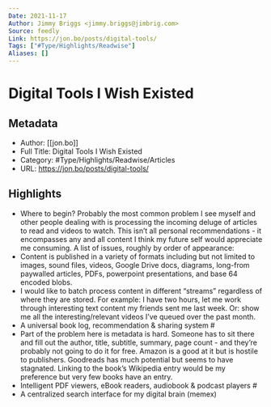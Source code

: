 ```yaml
---
Date: 2021-11-17
Author: Jimmy Briggs <jimmy.briggs@jimbrig.com>
Source: feedly
Link: https://jon.bo/posts/digital-tools/
Tags: ["#Type/Highlights/Readwise"]
Aliases: []
---
```

# Digital Tools I Wish Existed

## Metadata
- Author: [[jon.bo]]
- Full Title: Digital Tools I Wish Existed
- Category: #Type/Highlights/Readwise/Articles
- URL: https://jon.bo/posts/digital-tools/

## Highlights
- Where to begin? Probably the most common problem I see myself and other people dealing with is processing the incoming deluge of articles to read and videos to watch. This isn’t all personal recommendations - it encompasses any and all content I think my future self would appreciate me consuming. A list of issues, roughly by order of appearance:
- Content is published in a variety of formats including but not limited to images, sound files, videos, Google Drive docs, diagrams, long-from paywalled articles, PDFs, powerpoint presentations, and base 64 encoded blobs.
- I would like to batch process content in different “streams” regardless of where they are stored. For example: I have two hours, let me work through interesting text content my friends sent me last week. Or: show me all the interesting/relevant videos I’ve queued over the past month.
- A universal book log, recommendation & sharing system #
- Part of the problem here is metadata is hard. Someone has to sit there and fill out the author, title, subtitle, summary, page count - and they’re probably not going to do it for free. Amazon is a good at it but is hostile to publishers. Goodreads has much potential but seems to have stagnated. Linking to the book’s Wikipedia entry would be my preference but very few books have an entry.
- Intelligent PDF viewers, eBook readers, audiobook & podcast players #
- A centralized search interface for my digital brain (memex)

